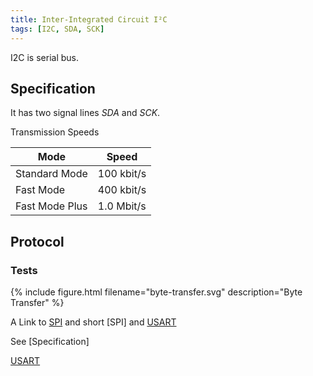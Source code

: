 ```yaml
---
title: Inter-Integrated Circuit I²C
tags: [I2C, SDA, SCK]
---
```


I2C is serial bus.


## Specification

It has two signal lines *SDA* and *SCK*.

Transmission Speeds

| Mode | Speed |
| --- | --- |
| Standard Mode | 100 kbit/s |
| Fast Mode | 400 kbit/s |
| Fast Mode Plus | 1.0 Mbit/s |


## Protocol

### Tests
{% include figure.html filename="byte-transfer.svg" description="Byte Transfer" %}

A Link to [SPI](spi.html) and short [SPI] and [USART](usart.html)

See [Specification]

[USART](usart.html)
